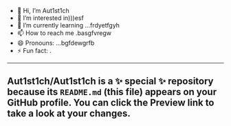 - 👋 Hi, I’m Aut1st1ch 
- 👀 I’m interested in)))esf
- 🌱 I’m currently learning ...frdyetfgyh
- 📫 How to reach me .basgfvregw
- 😄 Pronouns: ...bgfdewgrfb
- ⚡ Fun fact: .
---
Aut1st1ch/Aut1st1ch is a ✨ special ✨ repository because its `README.md` (this file) appears on your GitHub profile.
You can click the Preview link to take a look at your changes.
---
